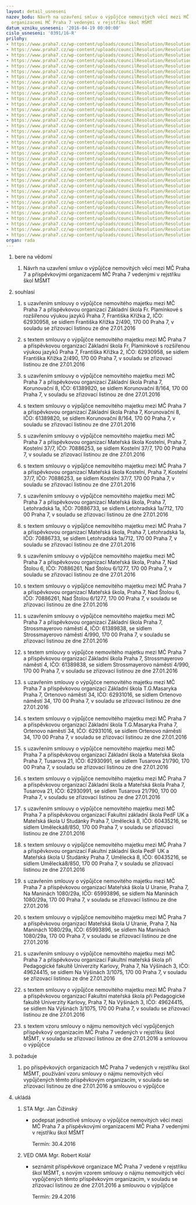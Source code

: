 ```yaml
---
layout: detail_usneseni
nazev_bodu: Návrh na uzavření smluv o výpůjčce nemovitých věcí mezi MČ Praha 7 a příspěvkovými
  organizacemi MČ Praha 7 vedenými v rejstříku škol MŠMT
datum_vzniku_usneseni: '2016-04-19 00:00:00'
cislo_usneseni: '0391/16-R'
prilohy:
- https://www.praha7.cz/wp-content/uploads/councilResolution/Resolutions/27591/export/DZ_vypujckaZSMS~47538.docx
- https://www.praha7.cz/wp-content/uploads/councilResolution/Resolutions/27591/export/02_FrKrizka490~47537.pdf
- https://www.praha7.cz/wp-content/uploads/councilResolution/Resolutions/27591/export/03_FrKrizka490~47536.doc
- https://www.praha7.cz/wp-content/uploads/councilResolution/Resolutions/27591/export/04_FrKrizka490~47535.xls
- https://www.praha7.cz/wp-content/uploads/councilResolution/Resolutions/27591/export/05_Korunovacni164~47534.pdf
- https://www.praha7.cz/wp-content/uploads/councilResolution/Resolutions/27591/export/06_Korunovacni164~47533.doc
- https://www.praha7.cz/wp-content/uploads/councilResolution/Resolutions/27591/export/07_Korunovacni164~47532.xls
- https://www.praha7.cz/wp-content/uploads/councilResolution/Resolutions/27591/export/08_Kostelni37~47531.pdf
- https://www.praha7.cz/wp-content/uploads/councilResolution/Resolutions/27591/export/09_Kostelni37~47530.doc
- https://www.praha7.cz/wp-content/uploads/councilResolution/Resolutions/27591/export/10_Kostelni37~47529.xls
- https://www.praha7.cz/wp-content/uploads/councilResolution/Resolutions/27591/export/11_Letohradska712~47528.pdf
- https://www.praha7.cz/wp-content/uploads/councilResolution/Resolutions/27591/export/12_Letohradska712~47527.doc
- https://www.praha7.cz/wp-content/uploads/councilResolution/Resolutions/27591/export/13a_Letohradska712~47526.xls
- https://www.praha7.cz/wp-content/uploads/councilResolution/Resolutions/27591/export/14_Stola1277~47525.pdf
- https://www.praha7.cz/wp-content/uploads/councilResolution/Resolutions/27591/export/15_Stola1277~47524.doc
- https://www.praha7.cz/wp-content/uploads/councilResolution/Resolutions/27591/export/16a_Stola1277~47523.xls
- https://www.praha7.cz/wp-content/uploads/councilResolution/Resolutions/27591/export/17_Stross990~47522.pdf
- https://www.praha7.cz/wp-content/uploads/councilResolution/Resolutions/27591/export/18_Stross990~47521.doc
- https://www.praha7.cz/wp-content/uploads/councilResolution/Resolutions/27591/export/19_Stross990~47520.xls
- https://www.praha7.cz/wp-content/uploads/councilResolution/Resolutions/27591/export/20_Ortenovo1275~47519.pdf
- https://www.praha7.cz/wp-content/uploads/councilResolution/Resolutions/27591/export/21_Ortenovo1275~47518.doc
- https://www.praha7.cz/wp-content/uploads/councilResolution/Resolutions/27591/export/22_Ortenovo1275~47517.xls
- https://www.praha7.cz/wp-content/uploads/councilResolution/Resolutions/27591/export/23_Tusarova970~47516.pdf
- https://www.praha7.cz/wp-content/uploads/councilResolution/Resolutions/27591/export/24_Tusarova970~47515.doc
- https://www.praha7.cz/wp-content/uploads/councilResolution/Resolutions/27591/export/25_Tusarova970~47514.xls
- https://www.praha7.cz/wp-content/uploads/councilResolution/Resolutions/27591/export/26_Umelecka850~47513.pdf
- https://www.praha7.cz/wp-content/uploads/councilResolution/Resolutions/27591/export/27_Umelecka850~47512.doc
- https://www.praha7.cz/wp-content/uploads/councilResolution/Resolutions/27591/export/28_Umelecka850~47511.xls
- https://www.praha7.cz/wp-content/uploads/councilResolution/Resolutions/27591/export/29_Maniny1080~47510.pdf
- https://www.praha7.cz/wp-content/uploads/councilResolution/Resolutions/27591/export/30_Maniny1080~47509.doc
- https://www.praha7.cz/wp-content/uploads/councilResolution/Resolutions/27591/export/31_Maniny1080~47508.xls
- https://www.praha7.cz/wp-content/uploads/councilResolution/Resolutions/27591/export/32_Vysiny1075~47507.pdf
- https://www.praha7.cz/wp-content/uploads/councilResolution/Resolutions/27591/export/33_Vysiny1075~47506.doc
- https://www.praha7.cz/wp-content/uploads/councilResolution/Resolutions/27591/export/34_Vysiny1075~47505.xls
- https://www.praha7.cz/wp-content/uploads/councilResolution/Resolutions/27591/export/35_smlnajem~47504.doc
- https://www.praha7.cz/wp-content/uploads/councilResolution/Resolutions/27591/export/export~299564.pdf
organ: rada
---
```

<ol id="urzList" class="urzList_view"><li id="" class="urzClass1"><span name="1">bere na vědomí</span><ol class="urzOlClass"><li style="text-align: left;" id="" class="urzClass2"><span><p>Návrh na uzavření smluv o výpůjčce nemovitých věcí mezi MČ Praha 7 a příspěvkovými organizacemi MČ Praha 7 vedenými v rejstříku škol MŠMT</p></span></li></ol></li><li id="" class="urzClass1"><span name="26">souhlasí</span><ol id="" class="urzOlClass"><li style="text-align: left;" id="" class="urzClass2"><span><p>s uzavřením smlouvy o výpůjčce nemovitého majetku mezi MČ Praha 7 a příspěvkovou organizací Základní škola Fr. Plamínkové s rozšířenou výukou jazyků Praha 7, Františka Křížka 2, IČO: 62930958, se sídlem Františka Křížka 2/490, 170 00 Praha 7, v souladu se zřizovací listinou ze dne 27.01.2016<br></p></span></li><li style="text-align: left;" id="" class="urzClass2"><span><p>s textem smlouvy o výpůjčce nemovitého majetku mezi MČ Praha 7 a příspěvkovou organizací Základní škola Fr. Plamínkové s rozšířenou výukou jazyků Praha 7, Františka Křížka 2, IČO: 62930958, se sídlem Františka Křížka 2/490, 170 00 Praha 7, v souladu se zřizovací listinou ze dne 27.01.2016</p></span></li><li style="text-align: left;" id="" class="urzClass2"><span><p>s uzavřením smlouvy o výpůjčce nemovitého majetku mezi MČ Praha 7 a příspěvkovou organizací Základní škola Praha 7, Korunovační 8, IČO: 61389820, se sídlem Korunovační 8/164, 170 00 Praha 7, v souladu se zřizovací listinou ze dne 27.01.2016</p></span></li><li style="text-align: left;" id="" class="urzClass2"><span><p>s textem smlouvy o výpůjčce nemovitého majetku mezi MČ Praha 7 a příspěvkovou organizací Základní škola Praha 7, Korunovační 8, IČO: 61389820, se sídlem Korunovační 8/164, 170 00 Praha 7, v souladu se zřizovací listinou ze dne 27.01.2016</p></span></li><li style="text-align: left;" id="" class="urzClass2"><span><p>s uzavřením smlouvy o výpůjčce nemovitého majetku mezi MČ Praha 7 a příspěvkovou organizací Mateřská škola Kostelní, Praha 7, Kostelní 37/7, IČO: 70886253, se sídlem Kostelní 37/7, 170 00 Praha 7,&nbsp;v souladu se zřizovací listinou ze dne 27.01.2016</p></span></li><li style="text-align: left;" id="" class="urzClass2"><span><p>s textem smlouvy o výpůjčce nemovitého majetku mezi MČ Praha 7 a příspěvkovou organizací Mateřská škola Kostelní, Praha 7, Kostelní 37/7, IČO: 70886253, se sídlem Kostelní 37/7, 170 00 Praha 7, v souladu se zřizovací listinou ze dne 27.01.2016</p></span></li><li style="text-align: left;" id="" class="urzClass2"><span><p>s uzavřením smlouvy o výpůjčce nemovitého majetku mezi MČ Praha 7 a příspěvkovou organizací Mateřská škola, Praha 7, Letohradská 1a, IČO: 70886733, se sídlem Letohradská 1a/712, 170 00 Praha 7,&nbsp;v souladu se zřizovací listinou ze dne 27.01.2016</p></span></li><li style="text-align: left;" id="" class="urzClass2"><span><p>s textem smlouvy o výpůjčce nemovitého majetku mezi MČ Praha 7 a příspěvkovou organizací Mateřská škola, Praha 7, Letohradská 1a, IČO: 70886733, se sídlem Letohradská 1a/712, 170 00 Praha 7, v souladu se zřizovací listinou ze dne 27.01.2016</p></span></li><li style="text-align: left;" id="" class="urzClass2"><span><p>s uzavřením smlouvy o výpůjčce nemovitého majetku mezi MČ Praha 7 a příspěvkovou organizací Mateřská škola, Praha 7, Nad Štolou 6, IČO: 70886261, Nad Štolou 6/1277, 170 00 Praha 7,&nbsp;v souladu se zřizovací listinou ze dne 27.01.2016</p></span></li><li style="text-align: left;" id="" class="urzClass2"><span><p>s textem smlouvy o výpůjčce nemovitého majetku mezi MČ Praha 7 a příspěvkovou organizací Mateřská škola, Praha 7, Nad Štolou 6, IČO: 70886261, Nad Štolou 6/1277, 170 00 Praha 7, v souladu se zřizovací listinou ze dne 27.01.2016</p></span></li><li style="text-align: left;" id="" class="urzClass2"><span><p>s uzavřením smlouvy o výpůjčce nemovitého majetku mezi MČ Praha 7 a příspěvkovou organizací Základní škola Praha 7, Strossmayerovo náměstí 4, IČO: 61389838, se sídlem Strossmayerovo náměstí 4/990, 170 00 Praha 7,&nbsp;v souladu se zřizovací listinou ze dne 27.01.2016</p></span></li><li style="text-align: left;" id="" class="urzClass2"><span><p>s textem smlouvy o výpůjčce nemovitého majetku mezi MČ Praha 7 a příspěvkovou organizací Základní škola Praha 7, Strossmayerovo náměstí 4, IČO: 61389838, se sídlem Strossmayerovo náměstí 4/990, 170 00 Praha 7, v souladu se zřizovací listinou ze dne 27.01.2016</p></span></li><li style="text-align: left;" id="" class="urzClass2"><span><p>s uzavřením smlouvy o výpůjčce nemovitého majetku mezi MČ Praha 7 a příspěvkovou organizací Základní škola T.G.Masaryka Praha 7, Ortenovo náměstí 34, IČO: 62931016, se sídlem Ortenovo náměstí 34, 170 00 Praha 7, v souladu se zřizovací listinou ze dne 27.01.2016<br></p></span></li><li style="text-align: left;" id="" class="urzClass2"><span><p>s textem smlouvy o výpůjčce nemovitého majetku mezi MČ Praha 7 a příspěvkovou organizací Základní škola T.G.Masaryka Praha 7, Ortenovo náměstí 34, IČO: 62931016, se sídlem Ortenovo náměstí 34, 170 00 Praha 7, v souladu se zřizovací listinou ze dne 27.01.2016</p></span></li><li style="text-align: left;" id="" class="urzClass2"><span><p>s uzavřením smlouvy o výpůjčce nemovitého majetku mezi MČ Praha 7 a příspěvkovou organizací Základní škola a Mateřská škola Praha 7, Tusarova 21, IČO: 62930991, se sídlem Tusarova 21/790, 170 00 Praha 7,&nbsp;v souladu se zřizovací listinou ze dne 27.01.2016</p></span></li><li style="text-align: left;" id="" class="urzClass2"><span><p>s textem smlouvy o výpůjčce nemovitého majetku mezi MČ Praha 7 a příspěvkovou organizací Základní škola a Mateřská škola Praha 7, Tusarova 21, IČO: 62930991, se sídlem Tusarova 21/790, 170 00 Praha 7, v souladu se zřizovací listinou ze dne 27.01.2016</p></span></li><li style="text-align: left;" id="" class="urzClass2"><span><p>s uzavřením smlouvy o výpůjčce nemovitého majetku mezi MČ Praha 7 a příspěvkovou organizací Fakultní základní škola PedF UK a Mateřská škola U Studánky Praha 7, Umělecká 8, IČO: 60435216, se sídlem Umělecká8/850, 170 00 Praha 7,&nbsp;v souladu se zřizovací listinou ze dne 27.01.2016</p></span></li><li style="text-align: left;" id="" class="urzClass2"><span><p>s textem smlouvy o výpůjčce nemovitého majetku mezi MČ Praha 7 a příspěvkovou organizací Fakultní základní škola PedF UK a Mateřská škola U Studánky Praha 7, Umělecká 8, IČO: 60435216, se sídlem Umělecká8/850, 170 00 Praha 7, v souladu se zřizovací listinou ze dne 27.01.2016</p></span></li><li style="text-align: left;" id="" class="urzClass2"><span><p>s uzavřením smlouvy o výpůjčce nemovitého majetku mezi MČ Praha 7 a příspěvkovou organizací Mateřská škola U Uranie, Praha 7, Na Maninách 1080/29a, IČO: 65993896, se sídlem Na Maninách 1080/29a, 170 00 Praha 7,&nbsp;v souladu se zřizovací listinou ze dne 27.01.2016</p></span></li><li style="text-align: left;" id="" class="urzClass2"><span><p>s textem smlouvy o výpůjčce nemovitého majetku mezi MČ Praha 7 a příspěvkovou organizací Mateřská škola U Uranie, Praha 7, Na Maninách 1080/29a, IČO: 65993896, se sídlem Na Maninách 1080/29a, 170 00 Praha 7, v souladu se zřizovací listinou ze dne 27.01.2016</p></span></li><li style="text-align: left;" id="" class="urzClass2"><span><p>s uzavřením smlouvy o výpůjčce nemovitého majetku mezi MČ Praha 7 a příspěvkovou organizací Fakultní mateřská škola při Pedagogické fakultě Univerzity Karlovy, Praha 7, Na Výšinách 3, IČO: 49624415, se sídlem Na Výšinách 3/1075, 170 00 Praha 7,&nbsp;v souladu se zřizovací listinou ze dne 27.01.2016</p></span></li><li style="text-align: left;" id="" class="urzClass2"><span><p>s textem smlouvy o výpůjčce nemovitého majetku mezi MČ Praha 7 a příspěvkovou organizací Fakultní mateřská škola při Pedagogické fakultě Univerzity Karlovy, Praha 7, Na Výšinách 3, IČO: 49624415, se sídlem Na Výšinách 3/1075, 170 00 Praha 7, v souladu se zřizovací listinou ze dne 27.01.2016</p></span></li><li style="text-align: left;" id="" class="urzClass2"><span><p>s textem vzoru smlouvy o nájmu nemovitých věcí vypůjčených příspěvkový organizacím MČ Praha 7 vedených v rejstříku škol MŠMT, v souladu se zřizovací listinou ze dne 27.01.2016 a smlouvou o výpůjčce</p></span></li></ol></li><li id="" class="urzClass1"><span name="62">požaduje</span><ol class="urzOlClass"><li style="text-align: left;" id="" class="urzClass2"><span><p>po příspěvkových organizacích MČ Praha 7 vedených v rejstříku škol MŠMT, používání vzoru smlouvy o nájmu nemovitých věcí vypůjčených těmto příspěvkovým organizacím, v souladu se zřizovací listinou ze dne 27.01.2016 a smlouvou o výpůjčce<br></p></span></li></ol></li><li class="urzClass1" id="urzUkoly"><span name="1">ukládá</span><ol class="urzOlClass"><li class="urzClass2"><span><p>STA Mgr. Jan Čižinský</p></span><ul class="urzUlClass"><li class="urzClass3"><span><p>podepsat jednotlivé smlouvy o výpůjčce nemovitých věcí mezi MČ Praha 7 a příspěvkovými organizacemi MČ Praha 7 vedenými v rejstříku škol MŠMT</p></span><span class="urzUkolTermin">  Termín:&nbsp;30.4.2016</span></li></ul></li><li class="urzClass2"><span><p>VED OMA Mgr. Robert Kolář</p></span><ul class="urzUlClass"><li class="urzClass3"><span><p>seznámit příspěvkové organizace MČ Praha 7 vedené v rejstříku škol MŠMT, s novým vzorem smlouvy o nájmu nemovitých věcí vypůjčených těmto příspěvkovým organizacím, v souladu se zřizovací listinou ze dne 27.01.2016 a smlouvou o výpůjčce</p></span><span class="urzUkolTermin">  Termín:&nbsp;29.4.2016</span></li></ul></li></ol></li></ol>